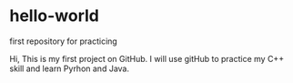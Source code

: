 # hello-world
first repository for practicing

Hi,
This is my first project on GitHub.
I will use gitHub to practice my C++ skill and learn Pyrhon and Java.
